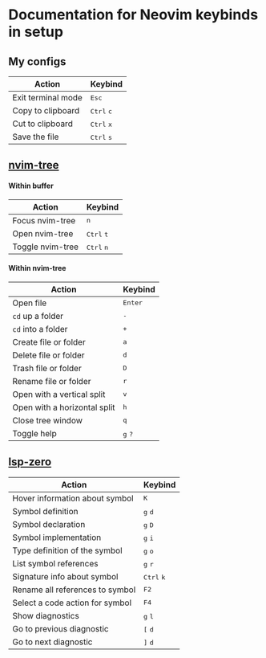 # Documentation for Neovim keybinds in setup

## My configs
| Action               | Keybind                      |
|--------------------- | ---------------------------- |
| Exit terminal mode   | <kbd>Esc</kbd>               |
| Copy to clipboard    | <kbd>Ctrl</kbd> <kbd>c</kbd> |
| Cut to clipboard     | <kbd>Ctrl</kbd> <kbd>x</kbd> |
| Save the file        | <kbd>Ctrl</kbd> <kbd>s</kbd> |

## [nvim-tree](https://github.com/kyazdani42/nvim-tree.lua)

#### Within buffer
| Action            | Keybind                        |
|------------------ | -------------------------------|
| Focus nvim-tree   | <kbd>n</kbd>                   |
| Open nvim-tree    | <kbd>Ctrl</kbd> <kbd>t</kbd>   |
| Toggle nvim-tree  | <kbd>Ctrl</kbd> <kbd>n</kbd>   |


#### Within nvim-tree
| Action                       | Keybind                   |
|----------------------------- | --------------------------|
| Open file                    | <kbd>Enter</kbd>          |
| `cd` up a folder             | <kbd>-</kbd>              |
| `cd` into a folder           | <kbd>+</kbd>              |
| Create file or folder        | <kbd>a</kbd>              |
| Delete file or folder        | <kbd>d</kbd>              |
| Trash file or folder         | <kbd>D</kbd>              |
| Rename file or folder        | <kbd>r</kbd>              |
| Open with a vertical split   | <kbd>v</kbd>              |
| Open with a horizontal split | <kbd>h</kbd>              |
| Close tree window            | <kbd>q</kbd>              |
| Toggle help                  | <kbd>g</kbd> <kbd>?</kbd> |

## [lsp-zero](https://github.com/VonHeikemen/lsp-zero.nvim)
| Action                            | Keybind                      |
|---------------------------------- | ---------------------------- |
| Hover information about symbol    | <kbd>K</kbd>                 |
| Symbol definition                 | <kbd>g</kbd> <kbd>d</kbd>    |
| Symbol declaration                | <kbd>g</kbd> <kbd>D</kbd>    |
| Symbol implementation             | <kbd>g</kbd> <kbd>i</kbd>    |
| Type definition of the symbol     | <kbd>g</kbd> <kbd>o</kbd>    |
| List symbol references            | <kbd>g</kbd> <kbd>r</kbd>    |
| Signature info about symbol       | <kbd>Ctrl</kbd> <kbd>k</kbd> |
| Rename all references to symbol   | <kbd>F2</kbd>                |
| Select a code action for symbol   | <kbd>F4</kbd>                |
| Show diagnostics                  | <kbd>g</kbd> <kbd>l</kbd>    |
| Go to previous diagnostic         | <kbd>[</kbd> <kbd>d</kbd>    |
| Go to next diagnostic             | <kbd>]</kbd> <kbd>d</kbd>    |

